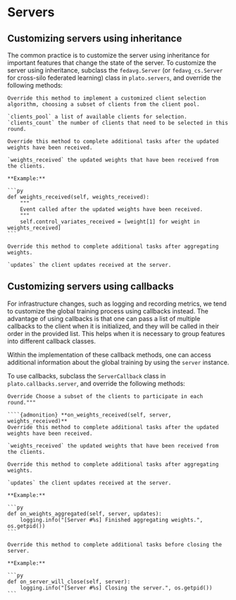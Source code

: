 # Servers

## Customizing servers using inheritance

The common practice is to customize the server using inheritance for important features that change the state of the server. To customize the server using inheritance, subclass the `fedavg.Server` (or `fedavg_cs.Server` for cross-silo federated learning) class in `plato.servers`, and override the following methods:

```{admonition} **choose_clients(self, clients_pool, clients_count)**
Override this method to implement a customized client selection algorithm, choosing a subset of clients from the client pool.

`clients_pool` a list of available clients for selection.
`clients_count` the number of clients that need to be selected in this round.
```

````{admonition} **weights_received(self, weights_received)**
Override this method to complete additional tasks after the updated weights have been received.

`weights_received` the updated weights that have been received from the clients.

**Example:**

```py
def weights_received(self, weights_received):
    """
    Event called after the updated weights have been received.
    """
    self.control_variates_received = [weight[1] for weight in weights_received]
```
````

````{admonition} **weights_aggregated(self, updates)**
Override this method to complete additional tasks after aggregating weights.

`updates` the client updates received at the server.
````

## Customizing servers using callbacks

For infrastructure changes, such as logging and recording metrics, we tend to customize the global training process using callbacks instead. The advantage of using callbacks is that one can pass a list of multiple callbacks to the client when it is initialized, and they will be called in their order in the provided list. This helps when it is necessary to group features into different callback classes.

Within the implementation of these callback methods, one can access additional information about the global training by using the `server` instance. 

To use callbacks, subclass the `ServerCallback` class in `plato.callbacks.server`, and override the following methods:

````{admonition} **choose_clients(self, clients_pool, clients_count)**
Override Choose a subset of the clients to participate in each round."""

````{admonition} **on_weights_received(self, server, weights_received)**
Override this method to complete additional tasks after the updated weights have been received.

`weights_received` the updated weights that have been received from the clients.
````

````{admonition} **on_weights_aggregated(self, server, updates)**
Override this method to complete additional tasks after aggregating weights.

`updates` the client updates received at the server.

**Example:**

```py
def on_weights_aggregated(self, server, updates):
    logging.info("[Server #%s] Finished aggregating weights.", os.getpid())
```
````

````{admonition} **on_server_will_close(self, server)**
Override this method to complete additional tasks before closing the server.

**Example:**

```py
def on_server_will_close(self, server):
    logging.info("[Server #%s] Closing the server.", os.getpid())
```
````


